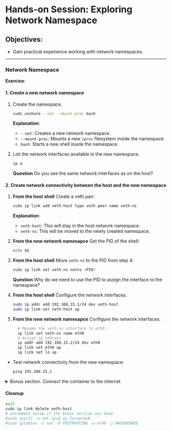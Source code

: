 # Hands-on Session: Exploring Network Namespace

## Objectives:
- Gain practical experience working with network namespaces.

---

### Network Namespace

**Exercise**:

#### 1. Create a new network namespace
1. Create the  namespace.
   ```bash
   sudo unshare --net --mount-proc bash
   ```
   **Explanation**:
    - `--net`: Creates a new network namespace.
    - `--mount-proc`: Mounts a new `/proc` filesystem inside the namespace.
    - `bash`: Starts a new shell inside the namespace.

2. List the network interfaces available in the new namespace.
   ```bash
   ip a
   ```  
   **Question** Do you see the same network interfaces as on the host?

#### 2. Create network connectivity between the host and the new namespace
1. **From the host shell** Create a veth pair:
   ```bash
   sudo ip link add veth-host type veth peer name veth-ns
   ```

   **Explanation**:
    - `veth-host`: This will stay in the host network namespace.
    - `veth-ns`: This will be moved to the newly created namespace.

2. **From the new network namesapce** Get the PID of the shell:
   ```bash
   echo $$
   ```

3. **From the host shell** Move `veth-ns` to the PID from step 4:
   ```bash
   sudo ip link set veth-ns netns <PID>
   ```
   **Question** Why do we need to use the PID to assign the interface to the namespace?

4. **From the host shell** Configure the network interfaces.
   ```bash
   sudo ip addr add 192.168.15.1/24 dev veth-host
   sudo ip link set veth-host up
   ```
5. **From the new network namesapce** Configure the network interfaces.
   ```bash
     # Rename the veth-ns interface to eth0
     ip link set veth-ns name eth0
     # Assign ip address
     ip addr add 192.168.15.2/24 dev eth0
     ip link set eth0 up
     ip link set lo up
   ```
- Test network connectivity from the new namespace:
   ```bash
   ping 192.168.15.1
   ```


<details>
  <summary>Bonus section. Connect the container to the internet</summary>

- Setup the host:
   - **From the host shell**:
      ```bash
      sudo sysctl -w net.ipv4.ip_forward=1
      sudo iptables -t nat -A POSTROUTING -o eth0 -j MASQUERADE
      ```
- Add default route in the new network namespace
   - **From the new network namesapce**:
      ```bash
      ip route add default via 192.168.15.1
     ```
2. **From the new network namesapce**Check connectivity to the internet:
    ```bash
    curl https://www.google.com
    ```
</details>

#### Cleanup

   ```bash
   exit
   sudo ip link delete veth-host
   # uncomment below if the bonus section was done
   #sudo sysctl -w net.ipv4.ip_forward=0
   #sudo iptables -t nat -D POSTROUTING -o eth0 -j MASQUERADE
   ```


